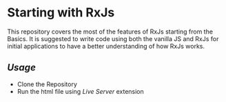 # Starting with RxJs
This repository covers the most of the features of RxJs starting from the Basics. It is suggested to write code using both the vanilla JS and RxJs for initial applications to have a better understanding of how RxJs works.

## _Usage_
- Clone the Repository
- Run the html file using _Live Server_ extension
